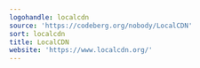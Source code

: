 ```yaml
---
logohandle: localcdn
source: 'https://codeberg.org/nobody/LocalCDN'
sort: localcdn
title: LocalCDN
website: 'https://www.localcdn.org/'
---
```

